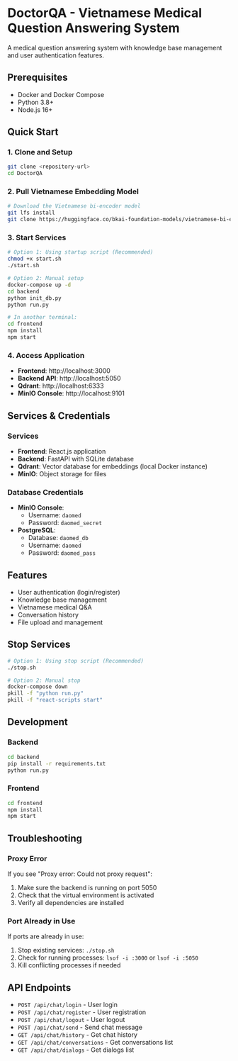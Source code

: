# DoctorQA - Vietnamese Medical Question Answering System

A medical question answering system with knowledge base management and user authentication features.

## Prerequisites

- Docker and Docker Compose
- Python 3.8+
- Node.js 16+

## Quick Start

### 1. Clone and Setup

```bash
git clone <repository-url>
cd DoctorQA
```

### 2. Pull Vietnamese Embedding Model

```bash
# Download the Vietnamese bi-encoder model
git lfs install
git clone https://huggingface.co/bkai-foundation-models/vietnamese-bi-encoder models/vietnamese-bi-encoder
```

### 3. Start Services

```bash
# Option 1: Using startup script (Recommended)
chmod +x start.sh
./start.sh

# Option 2: Manual setup
docker-compose up -d
cd backend
python init_db.py
python run.py

# In another terminal:
cd frontend
npm install
npm start
```

### 4. Access Application

- **Frontend**: http://localhost:3000
- **Backend API**: http://localhost:5050
- **Qdrant**: http://localhost:6333
- **MinIO Console**: http://localhost:9101

## Services & Credentials

### Services
- **Frontend**: React.js application
- **Backend**: FastAPI with SQLite database
- **Qdrant**: Vector database for embeddings (local Docker instance)
- **MinIO**: Object storage for files

### Database Credentials
- **MinIO Console**:
  - Username: `daomed`
  - Password: `daomed_secret`
- **PostgreSQL**:
  - Database: `daomed_db`
  - Username: `daomed`
  - Password: `daomed_pass`

## Features

- User authentication (login/register)
- Knowledge base management
- Vietnamese medical Q&A
- Conversation history
- File upload and management

## Stop Services

```bash
# Option 1: Using stop script (Recommended)
./stop.sh

# Option 2: Manual stop
docker-compose down
pkill -f "python run.py"
pkill -f "react-scripts start"
```

## Development

### Backend
```bash
cd backend
pip install -r requirements.txt
python run.py
```

### Frontend
```bash
cd frontend
npm install
npm start
```

## Troubleshooting

### Proxy Error
If you see "Proxy error: Could not proxy request":
1. Make sure the backend is running on port 5050
2. Check that the virtual environment is activated
3. Verify all dependencies are installed

### Port Already in Use
If ports are already in use:
1. Stop existing services: `./stop.sh`
2. Check for running processes: `lsof -i :3000` or `lsof -i :5050`
3. Kill conflicting processes if needed

## API Endpoints

- `POST /api/chat/login` - User login
- `POST /api/chat/register` - User registration
- `POST /api/chat/logout` - User logout
- `POST /api/chat/send` - Send chat message
- `GET /api/chat/history` - Get chat history
- `GET /api/chat/conversations` - Get conversations list
- `GET /api/chat/dialogs` - Get dialogs list
